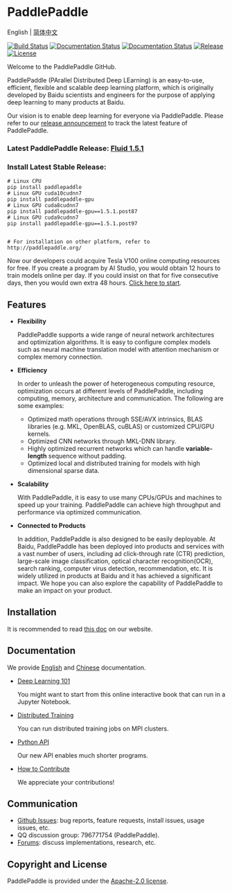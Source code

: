 # PaddlePaddle

English | [简体中文](./README_cn.md)

[![Build Status](https://travis-ci.org/PaddlePaddle/Paddle.svg?branch=develop)](https://travis-ci.org/PaddlePaddle/Paddle)
[![Documentation Status](https://img.shields.io/badge/docs-latest-brightgreen.svg?style=flat)](http://www.paddlepaddle.org.cn/documentation/docs/en/1.5/beginners_guide/index_en.html)
[![Documentation Status](https://img.shields.io/badge/中文文档-最新-brightgreen.svg)](http://www.paddlepaddle.org.cn/documentation/docs/zh/1.5/beginners_guide/index_cn.html)
[![Release](https://img.shields.io/github/release/PaddlePaddle/Paddle.svg)](https://github.com/PaddlePaddle/Paddle/releases)
[![License](https://img.shields.io/badge/license-Apache%202-blue.svg)](LICENSE)

Welcome to the PaddlePaddle GitHub.

PaddlePaddle (PArallel Distributed Deep LEarning) is an easy-to-use,
efficient, flexible and scalable deep learning platform, which is originally
developed by Baidu scientists and engineers for the purpose of applying deep
learning to many products at Baidu.

Our vision is to enable deep learning for everyone via PaddlePaddle.
Please refer to our [release announcement](https://github.com/PaddlePaddle/Paddle/releases) to track the latest feature of PaddlePaddle.

### Latest PaddlePaddle Release: [Fluid 1.5.1](https://github.com/PaddlePaddle/Paddle/tree/release/1.5)
### Install Latest Stable Release:
```
# Linux CPU
pip install paddlepaddle
# Linux GPU cuda10cudnn7
pip install paddlepaddle-gpu
# Linux GPU cuda8cudnn7
pip install paddlepaddle-gpu==1.5.1.post87
# Linux GPU cuda9cudnn7
pip install paddlepaddle-gpu==1.5.1.post97


# For installation on other platform, refer to http://paddlepaddle.org/
```
Now our developers could acquire Tesla V100 online computing resources for free. If you create a program by AI Studio, you would obtain 12 hours to train models online per day. If you could insist on that for five consecutive days, then you would own extra 48 hours. [Click here to start](http://ai.baidu.com/support/news?action=detail&id=981).

## Features

- **Flexibility**

    PaddlePaddle supports a wide range of neural network architectures and
    optimization algorithms. It is easy to configure complex models such as
    neural machine translation model with attention mechanism or complex memory
    connection.

-  **Efficiency**

    In order to unleash the power of heterogeneous computing resource,
    optimization occurs at different levels of PaddlePaddle, including
    computing, memory, architecture and communication. The following are some
    examples:

      - Optimized math operations through SSE/AVX intrinsics, BLAS libraries
      (e.g. MKL, OpenBLAS, cuBLAS) or customized CPU/GPU kernels.
      - Optimized CNN networks through MKL-DNN library.
      - Highly optimized recurrent networks which can handle **variable-length**
      sequence without padding.
      - Optimized local and distributed training for models with high dimensional
      sparse data.

- **Scalability**

    With PaddlePaddle, it is easy to use many CPUs/GPUs and machines to speed
    up your training. PaddlePaddle can achieve high throughput and performance
    via optimized communication.

- **Connected to Products**

    In addition, PaddlePaddle is also designed to be easily deployable. At Baidu,
    PaddlePaddle has been deployed into products and services with a vast number
    of users, including ad click-through rate (CTR) prediction, large-scale image
    classification, optical character recognition(OCR), search ranking, computer
    virus detection, recommendation, etc. It is widely utilized in products at
    Baidu and it has achieved a significant impact. We hope you can also explore
    the capability of PaddlePaddle to make an impact on your product.

## Installation

It is recommended to read [this doc](http://www.paddlepaddle.org.cn/documentation/docs/en/1.5/beginners_guide/index_en.html) on our website.

## Documentation

We provide [English](http://www.paddlepaddle.org.cn/documentation/docs/en/1.5/beginners_guide/index_en.html) and
[Chinese](http://www.paddlepaddle.org.cn/documentation/docs/zh/1.5/beginners_guide/install/index_cn.html) documentation.

- [Deep Learning 101](https://github.com/PaddlePaddle/book)

  You might want to start from this online interactive book that can run in a Jupyter Notebook.

- [Distributed Training](http://paddlepaddle.org.cn/documentation/docs/en/1.5/user_guides/howto/training/multi_node_en.html)

  You can run distributed training jobs on MPI clusters.

- [Python API](http://paddlepaddle.org.cn/documentation/docs/en/1.5/api/index_en.html)

   Our new API enables much shorter programs.

- [How to Contribute](http://paddlepaddle.org.cn/documentation/docs/en/1.5/advanced_usage/development/contribute_to_paddle/index_en.html)

   We appreciate your contributions!

## Communication

- [Github Issues](https://github.com/PaddlePaddle/Paddle/issues): bug reports, feature requests, install issues, usage issues, etc.
- QQ discussion group: 796771754 (PaddlePaddle).
- [Forums](http://ai.baidu.com/forum/topic/list/168?pageNo=1): discuss implementations, research, etc.

## Copyright and License
PaddlePaddle is provided under the [Apache-2.0 license](LICENSE).
